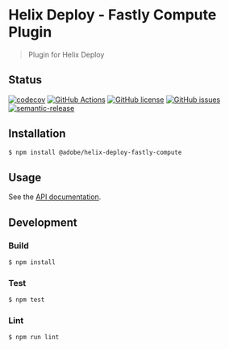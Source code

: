 # Helix Deploy - Fastly Compute Plugin

> Plugin for Helix Deploy

## Status
[![codecov](https://img.shields.io/codecov/c/github/adobe/helix-deploy-fastly-compute.svg)](https://codecov.io/gh/adobe/helix-deploy-fastly-compute)
[![GitHub Actions](https://img.shields.io/github/actions/workflow/status/adobe/helix-deploy-fastly-compute/main.yaml)](https://github.com/adobe/helix-deploy-fastly-compute/actions/workflows/main.yaml)
[![GitHub license](https://img.shields.io/github/license/adobe/helix-deploy-fastly-compute.svg)](https://github.com/adobe/helix-deploy-fastly-compute/blob/master/LICENSE.txt)
[![GitHub issues](https://img.shields.io/github/issues/adobe/helix-deploy-fastly-compute.svg)](https://github.com/adobe/helix-deploy-fastly-compute/issues)
[![semantic-release](https://img.shields.io/badge/%20%20%F0%9F%93%A6%F0%9F%9A%80-semantic--release-e10079.svg)](https://github.com/semantic-release/semantic-release)

## Installation

```bash
$ npm install @adobe/helix-deploy-fastly-compute
```

## Usage

See the [API documentation](docs/API.md).

## Development

### Build

```bash
$ npm install
```

### Test

```bash
$ npm test
```

### Lint

```bash
$ npm run lint
```
